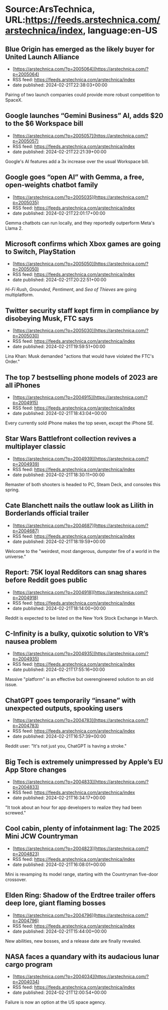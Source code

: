 # Source:ArsTechnica, URL:https://feeds.arstechnica.com/arstechnica/index, language:en-US

## Blue Origin has emerged as the likely buyer for United Launch Alliance
 - [https://arstechnica.com/?p=2005064](https://arstechnica.com/?p=2005064)
 - RSS feed: https://feeds.arstechnica.com/arstechnica/index
 - date published: 2024-02-21T22:38:03+00:00

Pairing of two launch companies could provide more robust competition to SpaceX.

## Google launches “Gemini Business” AI, adds $20 to the $6 Workspace bill
 - [https://arstechnica.com/?p=2005057](https://arstechnica.com/?p=2005057)
 - RSS feed: https://feeds.arstechnica.com/arstechnica/index
 - date published: 2024-02-21T22:21:39+00:00

Google's AI features add a 3x increase over the usual Workspace bill.

## Google goes “open AI” with Gemma, a free, open-weights chatbot family
 - [https://arstechnica.com/?p=2005035](https://arstechnica.com/?p=2005035)
 - RSS feed: https://feeds.arstechnica.com/arstechnica/index
 - date published: 2024-02-21T22:01:17+00:00

Gemma chatbots can run locally, and they reportedly outperform Meta's Llama 2.

## Microsoft confirms which Xbox games are going to Switch, PlayStation
 - [https://arstechnica.com/?p=2005050](https://arstechnica.com/?p=2005050)
 - RSS feed: https://feeds.arstechnica.com/arstechnica/index
 - date published: 2024-02-21T20:22:51+00:00

<em>Hi-Fi Rush</em>, <em>Grounded</em>, <em>Pentiment</em>, and <em>Sea of Thieves</em> are going multiplatform.

## Twitter security staff kept firm in compliance by disobeying Musk, FTC says
 - [https://arstechnica.com/?p=2005030](https://arstechnica.com/?p=2005030)
 - RSS feed: https://feeds.arstechnica.com/arstechnica/index
 - date published: 2024-02-21T19:59:51+00:00

Lina Khan: Musk demanded "actions that would have violated the FTC's Order."

## The top 7 bestselling phone models of 2023 are all iPhones
 - [https://arstechnica.com/?p=2004915](https://arstechnica.com/?p=2004915)
 - RSS feed: https://feeds.arstechnica.com/arstechnica/index
 - date published: 2024-02-21T18:43:04+00:00

Every currently sold iPhone makes the top seven, except the iPhone SE.

## Star Wars Battlefront collection revives a multiplayer classic
 - [https://arstechnica.com/?p=2004939](https://arstechnica.com/?p=2004939)
 - RSS feed: https://feeds.arstechnica.com/arstechnica/index
 - date published: 2024-02-21T18:30:11+00:00

Remaster of both shooters is headed to PC, Steam Deck, and consoles this spring.

## Cate Blanchett nails the outlaw look as Lilith in Borderlands official trailer
 - [https://arstechnica.com/?p=2004687](https://arstechnica.com/?p=2004687)
 - RSS feed: https://feeds.arstechnica.com/arstechnica/index
 - date published: 2024-02-21T18:19:59+00:00

Welcome to the "weirdest, most dangerous, dumpster fire of a world in the universe."

## Report: 75K loyal Redditors can snag shares before Reddit goes public
 - [https://arstechnica.com/?p=2004918](https://arstechnica.com/?p=2004918)
 - RSS feed: https://feeds.arstechnica.com/arstechnica/index
 - date published: 2024-02-21T18:14:00+00:00

Reddit is expected to be listed on the New York Stock Exchange in March.

## C-Infinity is a bulky, quixotic solution to VR’s nausea problem
 - [https://arstechnica.com/?p=2004935](https://arstechnica.com/?p=2004935)
 - RSS feed: https://feeds.arstechnica.com/arstechnica/index
 - date published: 2024-02-21T17:55:16+00:00

Massive "platform" is an effective but overengineered solution to an old issue.

## ChatGPT goes temporarily “insane” with unexpected outputs, spooking users
 - [https://arstechnica.com/?p=2004783](https://arstechnica.com/?p=2004783)
 - RSS feed: https://feeds.arstechnica.com/arstechnica/index
 - date published: 2024-02-21T16:57:39+00:00

Reddit user: "It's not just you, ChatGPT is having a stroke."

## Big Tech is extremely unimpressed by Apple’s EU App Store changes
 - [https://arstechnica.com/?p=2004833](https://arstechnica.com/?p=2004833)
 - RSS feed: https://feeds.arstechnica.com/arstechnica/index
 - date published: 2024-02-21T16:34:17+00:00

"It took about an hour for app developers to realize they had been screwed."

## Cool cabin, plenty of infotainment lag: The 2025 Mini JCW Countryman
 - [https://arstechnica.com/?p=2004823](https://arstechnica.com/?p=2004823)
 - RSS feed: https://feeds.arstechnica.com/arstechnica/index
 - date published: 2024-02-21T16:08:01+00:00

Mini is revamping its model range, starting with the Countryman five-door crossover.

## Elden Ring: Shadow of the Erdtree trailer offers deep lore, giant flaming bosses
 - [https://arstechnica.com/?p=2004796](https://arstechnica.com/?p=2004796)
 - RSS feed: https://feeds.arstechnica.com/arstechnica/index
 - date published: 2024-02-21T15:44:00+00:00

New abilities, new bosses, and a release date are finally revealed.

## NASA faces a quandary with its audacious lunar cargo program
 - [https://arstechnica.com/?p=2004034](https://arstechnica.com/?p=2004034)
 - RSS feed: https://feeds.arstechnica.com/arstechnica/index
 - date published: 2024-02-21T12:00:54+00:00

Failure is now an option at the US space agency.

